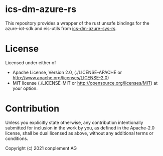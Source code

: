 # ics-dm-azure-rs

This repository provides a wrapper of the rust unsafe bindings for the azure-iot-sdk and eis-utils from [ics-dm-azure-sys-rs](https://github.com/ICS-DeviceManagement/ics-dm-azure-sys-rs.git).

# License

Licensed under either of
* Apache License, Version 2.0, (./LICENSE-APACHE or <http://www.apache.org/licenses/LICENSE-2.0>)
* MIT license (./LICENSE-MIT or <http://opensource.org/licenses/MIT>)
at your option.

# Contribution

Unless you explicitly state otherwise, any contribution intentionally
submitted for inclusion in the work by you, as defined in the Apache-2.0
license, shall be dual licensed as above, without any additional terms or
conditions.

Copyright (c) 2021 conplement AG
